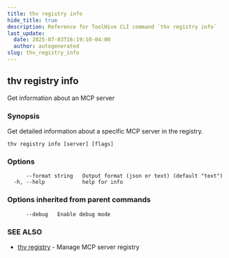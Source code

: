 ```yaml
---
title: thv registry info
hide_title: true
description: Reference for ToolHive CLI command `thv registry info`
last_update:
  date: 2025-07-03T16:19:10-04:00
  author: autogenerated
slug: thv_registry_info
---
```


## thv registry info

Get information about an MCP server

### Synopsis

Get detailed information about a specific MCP server in the registry.

```
thv registry info [server] [flags]
```

### Options

```
      --format string   Output format (json or text) (default "text")
  -h, --help            help for info
```

### Options inherited from parent commands

```
      --debug   Enable debug mode
```

### SEE ALSO

* [thv registry](thv_registry.md)	 - Manage MCP server registry

